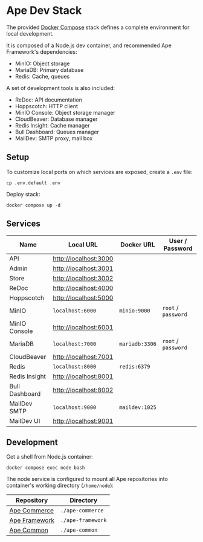 # Ape Dev Stack

The provided [Docker Compose](https://docs.docker.com/compose) stack defines a complete environment for local development.

It is composed of a Node.js dev container, and recommended Ape Framework's dependencies:

- MinIO: Object storage
- MariaDB: Primary database
- Redis: Cache, queues

A set of development tools is also included:

- ReDoc: API documentation
- Hoppscotch: HTTP client
- MinIO Console: Object storage manager
- CloudBeaver: Database manager
- Redis Insight: Cache manager
- Bull Dashboard: Queues manager
- MailDev: SMTP proxy, mail box

## Setup

To customize local ports on which services are exposed, create a `.env` file:

```
cp .env.default .env
```

Deploy stack:

```
docker compose up -d
```

## Services

| Name           | Local URL               | Docker URL     | User / Password     |
| -------------- | ----------------------- | -------------- | ------------------- |
| API            | <http://localhost:3000> |                |                     |
| Admin          | <http://localhost:3001> |                |                     |
| Store          | <http://localhost:3002> |                |                     |
| ReDoc          | <http://localhost:4000> |                |                     |
| Hoppscotch     | <http://localhost:5000> |                |                     |
| MinIO          | `localhost:6000`        | `minio:9000`   | `root` / `password` |
| MinIO Console  | <http://localhost:6001> |                |                     |
| MariaDB        | `localhost:7000`        | `mariadb:3306` | `root` / `password` |
| CloudBeaver    | <http://localhost:7001> |                |                     |
| Redis          | `localhost:8000`        | `redis:6379`   |                     |
| Redis Insight  | <http://localhost:8001> |                |                     |
| Bull Dashboard | <http://localhost:8002> |                |                     |
| MailDev SMTP   | `localhost:9000`        | `maildev:1025` |                     |
| MailDev UI     | <http://localhost:9001> |                |                     |

## Development

Get a shell from Node.js container:

```
docker compose exec node bash
```

The node service is configured to mount all Ape repositories into container's working directory (`/home/node`):

| Repository                                                    | Directory         |
| ------------------------------------------------------------- | ----------------- |
| [Ape Commerce](https://github.com/ApeCommerce/ape-commerce)   | `./ape-commerce`  |
| [Ape Framework](https://github.com/ApeCommerce/ape-framework) | `./ape-framework` |
| [Ape Common](https://github.com/ApeCommerce/ape-common)       | `./ape-common`    |
